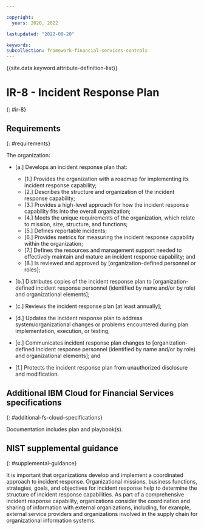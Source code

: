 ```yaml
---

copyright:
  years: 2020, 2022

lastupdated: "2022-09-20"

keywords: 
subcollection: framework-financial-services-controls
---
```


{{site.data.keyword.attribute-definition-list}}

# IR-8 - Incident Response Plan
{: #ir-8}

## Requirements
{: #requirements}

The organization:

- \[a.\] Develops an incident response plan that:

  - \[1.\] Provides the organization with a roadmap for implementing its incident response capability;
  - \[2.\] Describes the structure and organization of the incident response capability;
  - \[3.\] Provides a high-level approach for how the incident response capability fits into the overall organization;
  - \[4.\] Meets the unique requirements of the organization, which relate to mission, size, structure, and functions;
  - \[5.\] Defines reportable incidents;
  - \[6.\] Provides metrics for measuring the incident response capability within the organization;
  - \[7.\] Defines the resources and management support needed to effectively maintain and mature an incident response capability; and
  - \[8.\] Is reviewed and approved by [organization-defined personnel or roles];

- \[b.\] Distributes copies of the incident response plan to [organization-defined incident response personnel (identified by name and/or by role) and organizational elements];

- \[c.\] Reviews the incident response plan [at least annually];

- \[d.\] Updates the incident response plan to address system/organizational changes or problems encountered during plan implementation, execution, or testing;

- \[e.\] Communicates incident response plan changes to [organization-defined incident response personnel (identified by name and/or by role) and organizational elements]; and

- \[f.\] Protects the incident response plan from unauthorized disclosure and modification.

## Additional IBM Cloud for Financial Services specifications
{: #additional-fs-cloud-specifications}

Documentation includes plan and playbook(s).

## NIST supplemental guidance
{: #supplemental-guidance}

It is important that organizations develop and implement a coordinated approach to incident response. Organizational missions, business functions, strategies, goals, and objectives for incident response help to determine the structure of incident response capabilities. As part of a comprehensive incident response capability, organizations consider the coordination and sharing of information with external organizations, including, for example, external service providers and organizations involved in the supply chain for organizational information systems.

